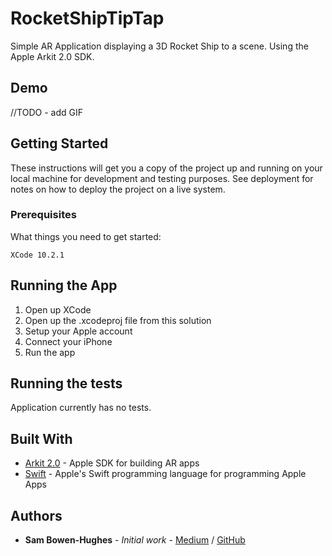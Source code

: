 # RocketShipTipTap

Simple AR Application displaying a 3D Rocket Ship to a scene. Using the Apple Arkit 2.0 SDK.
## Demo

//TODO - add GIF

## Getting Started

These instructions will get you a copy of the project up and running on your local machine for development and testing purposes. See deployment for notes on how to deploy the project on a live system.

### Prerequisites

What things you need to get started:

```
XCode 10.2.1
```

## Running the App
1. Open up XCode
2. Open up the .xcodeproj file from this solution
3. Setup your Apple account
4. Connect your iPhone
5. Run the app

## Running the tests

Application currently has no tests.

## Built With

* [Arkit 2.0](https://developer.apple.com/arkit/) - Apple SDK for building AR apps
* [Swift](https://developer.apple.com/swift/) - Apple's Swift programming language for programming Apple Apps


## Authors

* **Sam Bowen-Hughes** - *Initial work* - [Medium](https://medium.com/@sambowenhughes) / [GitHub](https://github.com/sambowenhughes)

